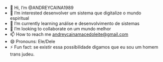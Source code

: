 - 👋 Hi, I’m @ANDREYCAINA1989
- 👀 I’m interested desenvolver um sistema que digitalize o mundo espiritual  
- 🌱 I’m currently learning análise e desenvolvimento de sistemas 
- 💞️ I’m looking to collaborate on um mundo melhor
- 📫 How to reach me andreycainamacedoleite@gmail.com
- 😄 Pronouns: Ele/Dele
- ⚡ Fun fact: se existir essa possibilidade
  digamos que eu sou um homem trans judeu.

<!---
ANDREYCAINA1989/ANDREYCAINA1989 is a ✨ special ✨ repository because its `README.md` (this file) appears on your GitHub profile.
You can click the Preview link to take a look at your changes.
--->
